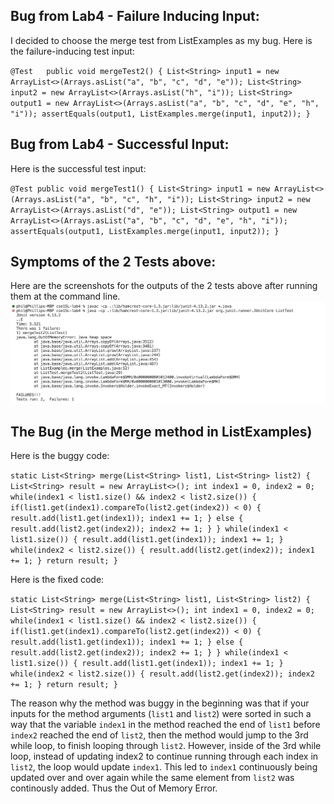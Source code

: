 ## Bug from Lab4 - Failure Inducing Input:
I decided to choose the merge test from ListExamples as my bug. Here is the failure-inducing test input:  


`@Test  
    public void mergeTest2() {
        List<String> input1 = new ArrayList<>(Arrays.asList("a", "b", "c", "d", "e"));
        List<String> input2 = new ArrayList<>(Arrays.asList("h", "i"));
        List<String> output1 = new ArrayList<>(Arrays.asList("a", "b", "c", "d", "e", "h", "i"));
        assertEquals(output1, ListExamples.merge(input1, input2));
    }`

## Bug from Lab4 - Successful Input:
Here is the successful test input:  


`@Test
    public void mergeTest1() {
        List<String> input1 = new ArrayList<>(Arrays.asList("a", "b", "c", "h", "i"));
        List<String> input2 = new ArrayList<>(Arrays.asList("d", "e"));
        List<String> output1 = new ArrayList<>(Arrays.asList("a", "b", "c", "d", "e", "h", "i"));
        assertEquals(output1, ListExamples.merge(input1, input2));
    }`

## Symptoms of the 2 Tests above:
Here are the screenshots for the outputs of the 2 tests above after running them at the command line.
![Image](LabReport3Symptom.jpg)

## The Bug (in the Merge method in ListExamples)
Here is the buggy code:  


`static List<String> merge(List<String> list1, List<String> list2) {
    List<String> result = new ArrayList<>();
    int index1 = 0, index2 = 0;
    while(index1 < list1.size() && index2 < list2.size()) {
      if(list1.get(index1).compareTo(list2.get(index2)) < 0) {
        result.add(list1.get(index1));
        index1 += 1;
      }
      else {
        result.add(list2.get(index2));
        index2 += 1;
      }
    }
    while(index1 < list1.size()) {
      result.add(list1.get(index1));
      index1 += 1;
    }
    while(index2 < list2.size()) {
      result.add(list2.get(index2));
      index1 += 1;
    }
    return result;
  }`

Here is the fixed code:  


`static List<String> merge(List<String> list1, List<String> list2) {
    List<String> result = new ArrayList<>();
    int index1 = 0, index2 = 0;
    while(index1 < list1.size() && index2 < list2.size()) {
      if(list1.get(index1).compareTo(list2.get(index2)) < 0) {
        result.add(list1.get(index1));
        index1 += 1;
      }
      else {
        result.add(list2.get(index2));
        index2 += 1;
      }
    }
    while(index1 < list1.size()) {
      result.add(list1.get(index1));
      index1 += 1;
    }
    while(index2 < list2.size()) {
      result.add(list2.get(index2));
      index2 += 1;
    }
    return result;
  }`

The reason why the method was buggy in the beginning was that if your inputs for the method arguments (`list1` and `list2`) were sorted in such a way that the variable `index1` in the method reached the end of `list1` before `index2` reached the end of `list2`, then the method would jump to the 3rd while loop, to finish looping through `list2`. However, inside of the 3rd while loop, instead of updating index2 to continue running through each index in `list2`, the loop would update `index1`. This led to `index1` continuously being updated over and over again while the same element from `list2` was continously added. Thus the Out of Memory Error. 
  
